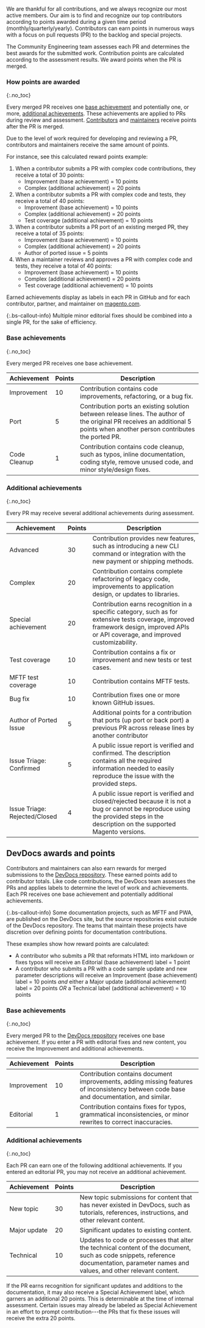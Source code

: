 We are thankful for all contributions, and we always recognize our most active members. Our aim is to find and recognize our top contributors according to points awarded during a given time period (monthly/quarterly/yearly). Contributors can earn points in numerous ways with a focus on pull requests (PR) to the backlog and special projects.

The Community Engineering team assesses each PR and determines the best awards for the submitted work. Contribution points are calculated according to the assessment results. We award points when the PR is merged.

### How points are awarded
{:.no_toc}

Every merged PR receives one [base achievement](#base-achievements) and potentially one, or more, [additional achievements](#additional-achievements). These achievements are applied to PRs during review and assessment. [Contributors](contributors.html) and [maintainers](maintainers.html) receive points after the PR is merged.

Due to the level of work required for developing and reviewing a PR, contributors and maintainers receive the same amount of points.

For instance, see this calculated reward points example:

1. When a contributor submits a PR with complex code contributions, they receive a total of 30 points:
      *  Improvement (base achievement) = 10 points
      *  Complex (additional achievement) = 20 points
1. When a contributor submits a PR with complex code and tests, they receive a total of 40 points:
      *  Improvement (base achievement) = 10 points
      *  Complex (additional achievement) = 20 points
      *  Test coverage (additional achievement) = 10 points
1. When a contributor submits a PR port of an existing merged PR, they receive a total of 35 points:
      *  Improvement (base achievement) = 10 points
      *  Complex (additional achievement) = 20 points
      *  Author of ported issue = 5 points
1. When a maintainer reviews and approves a PR with complex code and tests, they receive a total of 40 points:
      *  Improvement (base achievement) = 10 points
      *  Complex (additional achievement) = 20 points
      *  Test coverage (additional achievement) = 10 points

Earned achievements display as labels in each PR in GitHub and for each contributor, partner, and maintainer on [magento.com](https://magento.com/magento-contributors).

{:.bs-callout-info}
Multiple minor editorial fixes should be combined into a single PR, for the sake of efficiency.

### Base achievements
{:.no_toc}

Every merged PR receives one base achievement.

Achievement | Points | Description
| ------------ | --- | --- |
Improvement| 10 | Contribution contains code improvements, refactoring, or a bug fix.
Port | 5 | Contribution ports an existing solution between release lines. The author of the original PR receives an additional 5 points when another person contributes the ported PR.
Code Cleanup | 1 | Contribution contains code cleanup, such as typos, inline documentation, coding style, remove unused code, and minor style/design fixes.

### Additional achievements
{:.no_toc}

Every PR may receive several additional achievements during assessment.

Achievement | Points | Description
| ------------ | --- | --- |
Advanced | 30 | Contribution provides new features, such as introducing a new CLI command or integration with the new payment or shipping methods.
Complex | 20 | Contribution contains complete refactoring of legacy code, improvements to application design, or updates to libraries.
Special achievement | 20 | Contribution earns recognition in a specific category, such as for extensive tests coverage, improved framework design, improved APIs or API coverage, and improved customizability.
Test coverage | 10 | Contribution contains a fix or improvement and new tests or test cases.
MFTF test coverage| 10 | Contribution contains MFTF tests.
Bug fix | 10 | Contribution fixes one or more known GitHub issues.
Author of Ported Issue | 5 | Additional points for a contribution that ports (up port or back port) a previous PR across release lines by another contributor
Issue Triage: Confirmed | 5 | A public issue report is verified and confirmed. The description contains all the required information needed to easily reproduce the issue with the provided steps.
Issue Triage: Rejected/Closed | 4 | A public issue report is verified and closed/rejected because it is not a bug or cannot be reproduce using the provided steps in the description on the supported Magento versions.

## DevDocs awards and points

Contributors and maintainers can also earn rewards for merged submissions to the [DevDocs repository](https://github.com/magento/devdocs). These earned points add to contributor totals. Like code contributions, the DevDocs team assesses the PRs and applies labels to determine the level of work and achievements. Each PR receives one base achievement and potentially additional achievements.

{:.bs-callout-info}
Some documentation projects, such as MFTF and PWA, are published on the DevDocs site, but the source repositories exist outside of the DevDocs repository. The teams that maintain these projects have discretion over defining points for documentation contributions.

These examples show how reward points are calculated:

*  A contributor who submits a PR that reformats HTML into markdown or fixes typos will receive an Editorial (base achievement) label = 1 point
*  A contributor who submits a PR with a code sample update and new parameter descriptions will receive an Improvement (base achievement) label =  10 points _and_ either a Major update (additional achievement) label = 20 points _OR_ a Technical label (additional achievement) = 10 points

### Base achievements
{:.no_toc}

Every merged PR to the [DevDocs repository](https://github.com/magento/devdocs) receives one base achievement. If you enter a PR with editorial fixes and new content, you receive the Improvement and additional achievements.

Achievement | Points | Description
| ------------ | --- | --- |
Improvement | 10 | Contribution contains document improvements, adding missing features of inconsistency between code base and documentation, and similar.
Editorial | 1 | Contribution contains fixes for typos, grammatical inconsistencies, or minor rewrites to correct inaccuracies.

### Additional achievements
{:.no_toc}

Each PR can earn one of the following additional achievements. If you entered an editorial PR, you may not receive an additional achievement.

Achievement | Points | Description
| ------------ | --- | --- |
New topic | 30 | New topic submissions for content that has never existed in DevDocs, such as tutorials, references, instructions, and other relevant content.
Major update | 20 | Significant updates to existing content.
Technical | 10 | Updates to code or processes that alter the technical content of the document, such as code snippets, reference documentation, parameter names and values, and other relevant content.

If the PR earns recognition for significant updates and additions to the documentation, it may also receive a Special Achievement label, which garners an additional 20 points. This is determinable at the time of internal assessment. Certain issues may already be labeled as Special Achievement in an effort to prompt contribution---the PRs that fix these issues will receive the extra 20 points.
